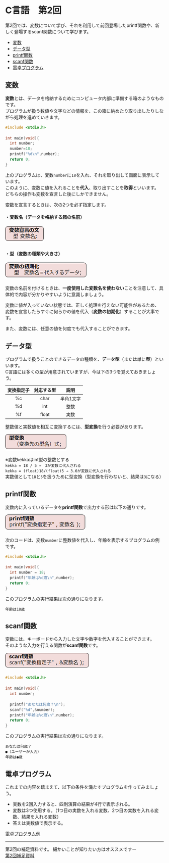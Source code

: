 # C言語　第2回　
第2回では、変数について学び、それを利用して前回登場したprintf関数や、新しく登場するscanf関数について学びます。
     
  - [変数](#変数)  
  - [データ型](#データ型)
  - [printf関数](#printf関数)
  - [scanf関数](#scanf関数)
  - [電卓プログラム](#電卓プログラム)
  
## 変数 
**変数**とは、データを格納するためにコンピュータ内部に準備する箱のようなものです。  
プログラムが扱う数値や文字などの情報を、この箱に納めたり取り出したりしながら処理を進めていきます。

``` C
#include <stdio.h>

int main(void){
  int number;
  number=18;
  printf("%d\n",number);
  return 0;
}
```

上のプログラムは、変数`number`に`18`を入れ、それを取り出して画面に表示しています。  
このように、変数に値を入れることを**代入**、取り出すことを**取得**といいます。  
どちらの操作も変数を宣言した後にしかできません。


変数を宣言するときは、次の2つを必ず指定します。　　
#### ・変数名（データを格納する箱の名前）
![](./img/pc_02_1.png)

#### ・型（変数の種類や大きさ）
![](./img/pc_02_2.png)

変数の名前を付けるときは、**一度使用した変数名を使わない**ことを注意して、具体的で内容が分かりやすいように意識しましょう。

変数に値が入っていない状態では、正しく処理を行えない可能性があるため、   
変数を宣言したらすぐに何らかの値を代入（**変数の初期化**）することが大事です。  

また、変数には、任意の値を何度でも代入することができます。

## データ型

プログラムで扱うことのできるデータの種類を、**データ型**（または単に**型**）といいます。  
C言語には多くの型が用意されていますが、今は下の3つを覚えておきましょう。  

|変換指定子|対応する型|説明|
|:---:| :---: | :---: |
|%c|char|半角1文字|
|%d|int|整数|
|%f|float|実数|

 整数値と実数値を相互に変換するには、**型変換**を行う必要があります。  
 
![](./img/pc_02_3.png)

※変数kekkaはint型の整数とする  
`kekka = 18 / 5 →　3が変数に代入される `  
`kekka = (float)18/(float)5 → 3.6が変数に代入される  `    
実数値として`18`と`5`を扱うために型変換（型変換を行わないと、結果は`3`になる）

## printf関数
変数内に入っているデータを**printf関数**で出力する形は以下の通りです。

![](./img/pc_02_4.png)

次のコードは、変数`number`に整数値を代入し、年齢を表示するプログラムの例です。

``` C
#include <stdio.h>

int main(void){
  int number = 18;
  printf("年齢は%d歳\n",number);
  return 0;
}
```

このプログラムの実行結果は次の通りになります。
```
年齢は18歳
```  

## scanf関数
  変数には、キーボードから入力した文字や数字を代入することができます。  
  そのような入力を行える関数が**scanf関数**です。  
  
![](./img/pc_02_5.png)

``` C
#include <stdio.h>

int main(void){
  int number;

  printf("あなたは何歳？\n");
  scanf("%d",&number);
  printf("年齢は%d歳\n",number);
  return 0;
}
```

このプログラムの実行結果は次の通りになります。
```
あなたは何歳？
●（ユーザーが入力）
年齢は●歳  
```

## 電卓プログラム
これまでの内容を踏まえて、以下の条件を満たすプログラムを作ってみましょう。  

- 実数を2回入力すると、四則演算の結果が4行で表示される。  
- 変数は3つ使用する。（1つ目の実数を入れる変数、2つ目の実数を入れる変数、結果を入れる変数）  
- 答えは実数値で表示する。  

[電卓プログラム例](pc_02_1_code.md)

-----------------------------------
  第2回の補足資料です。
 細かいことが知りたい方はオススメですー  
  [第2回補足資料](pc_02+.md) 
